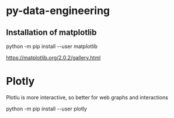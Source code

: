 # py-data-engineering

## Installation of matplotlib
python -m pip install --user matplotlib

https://matplotlib.org/2.0.2/gallery.html

# Plotly
Plotlu is more interactive, so better for web graphs and interactions

python -m pip install --user plotly
